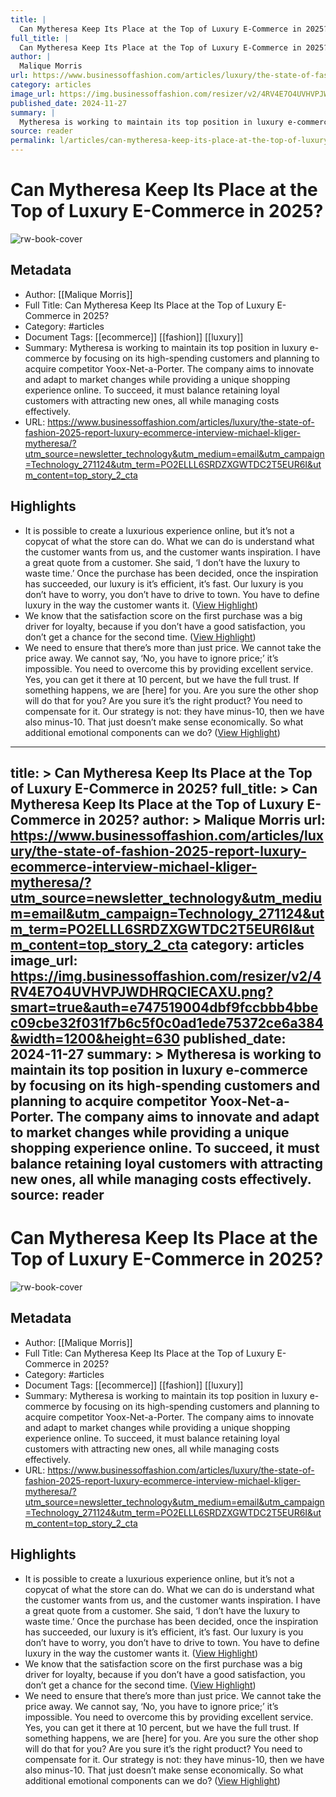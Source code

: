 ```yaml
---
title: |
  Can Mytheresa Keep Its Place at the Top of Luxury E-Commerce in 2025?
full_title: |
  Can Mytheresa Keep Its Place at the Top of Luxury E-Commerce in 2025?
author: |
  Malique Morris
url: https://www.businessoffashion.com/articles/luxury/the-state-of-fashion-2025-report-luxury-ecommerce-interview-michael-kliger-mytheresa/?utm_source=newsletter_technology&utm_medium=email&utm_campaign=Technology_271124&utm_term=PO2ELLL6SRDZXGWTDC2T5EUR6I&utm_content=top_story_2_cta
category: articles
image_url: https://img.businessoffashion.com/resizer/v2/4RV4E7O4UVHVPJWDHRQCIECAXU.png?smart=true&auth=e747519004dbf9fccbbb4bbec09cbe32f031f7b6c5f0c0ad1ede75372ce6a384&width=1200&height=630
published_date: 2024-11-27
summary: |
  Mytheresa is working to maintain its top position in luxury e-commerce by focusing on its high-spending customers and planning to acquire competitor Yoox-Net-a-Porter. The company aims to innovate and adapt to market changes while providing a unique shopping experience online. To succeed, it must balance retaining loyal customers with attracting new ones, all while managing costs effectively.
source: reader
permalink: l/articles/can-mytheresa-keep-its-place-at-the-top-of-luxury-e-commerce-in-2025
---
```

# Can Mytheresa Keep Its Place at the Top of Luxury E-Commerce in 2025?

![rw-book-cover](https://img.businessoffashion.com/resizer/v2/4RV4E7O4UVHVPJWDHRQCIECAXU.png?smart=true&auth=e747519004dbf9fccbbb4bbec09cbe32f031f7b6c5f0c0ad1ede75372ce6a384&width=1200&height=630)

## Metadata
- Author: [[Malique Morris]]
- Full Title: Can Mytheresa Keep Its Place at the Top of Luxury E-Commerce in 2025?
- Category: #articles
- Document Tags: [[ecommerce]] [[fashion]] [[luxury]] 
- Summary: Mytheresa is working to maintain its top position in luxury e-commerce by focusing on its high-spending customers and planning to acquire competitor Yoox-Net-a-Porter. The company aims to innovate and adapt to market changes while providing a unique shopping experience online. To succeed, it must balance retaining loyal customers with attracting new ones, all while managing costs effectively.
- URL: https://www.businessoffashion.com/articles/luxury/the-state-of-fashion-2025-report-luxury-ecommerce-interview-michael-kliger-mytheresa/?utm_source=newsletter_technology&utm_medium=email&utm_campaign=Technology_271124&utm_term=PO2ELLL6SRDZXGWTDC2T5EUR6I&utm_content=top_story_2_cta

## Highlights
- It is possible to create a luxurious experience online, but it’s not a copycat of what the store can do.
  What we can do is understand what the customer wants from us, and the customer wants inspiration.
  I have a great quote from a customer. She said, ‘I don’t have the luxury to waste time.’ Once the purchase has been decided, once the inspiration has succeeded, our luxury is it’s efficient, it’s fast. Our luxury is you don’t have to worry, you don’t have to drive to town.
  You have to define luxury in the way the customer wants it. ([View Highlight](https://read.readwise.io/read/01jds2e64660bxyffrc1kzhbfs))
- We know that the satisfaction score on the first purchase was a big driver for loyalty, because if you don’t have a good satisfaction, you don’t get a chance for the second time. ([View Highlight](https://read.readwise.io/read/01jds2fwqngs2m5b39f9taafj4))
- We need to ensure that there’s more than just price. We cannot take the price away. We cannot say, ‘No, you have to ignore price;’ it’s impossible.
  You need to overcome this by providing excellent service. Yes, you can get it there at 10 percent, but we have the full trust. If something happens, we are [here] for you. Are you sure the other shop will do that for you? Are you sure it’s the right product? You need to compensate for it.
  Our strategy is not: they have minus-10, then we have also minus-10. That just doesn’t make sense economically. So what additional emotional components can we do? ([View Highlight](https://read.readwise.io/read/01jds2hwee2wzr1qksqs3xz8p1))


---
title: >
  Can Mytheresa Keep Its Place at the Top of Luxury E-Commerce in 2025?
full_title: >
  Can Mytheresa Keep Its Place at the Top of Luxury E-Commerce in 2025?
author: >
  Malique Morris
url: https://www.businessoffashion.com/articles/luxury/the-state-of-fashion-2025-report-luxury-ecommerce-interview-michael-kliger-mytheresa/?utm_source=newsletter_technology&utm_medium=email&utm_campaign=Technology_271124&utm_term=PO2ELLL6SRDZXGWTDC2T5EUR6I&utm_content=top_story_2_cta
category: articles
image_url: https://img.businessoffashion.com/resizer/v2/4RV4E7O4UVHVPJWDHRQCIECAXU.png?smart=true&auth=e747519004dbf9fccbbb4bbec09cbe32f031f7b6c5f0c0ad1ede75372ce6a384&width=1200&height=630
published_date: 2024-11-27
summary: >
  Mytheresa is working to maintain its top position in luxury e-commerce by focusing on its high-spending customers and planning to acquire competitor Yoox-Net-a-Porter. The company aims to innovate and adapt to market changes while providing a unique shopping experience online. To succeed, it must balance retaining loyal customers with attracting new ones, all while managing costs effectively.
source: reader
---
# Can Mytheresa Keep Its Place at the Top of Luxury E-Commerce in 2025?

![rw-book-cover](https://img.businessoffashion.com/resizer/v2/4RV4E7O4UVHVPJWDHRQCIECAXU.png?smart=true&auth=e747519004dbf9fccbbb4bbec09cbe32f031f7b6c5f0c0ad1ede75372ce6a384&width=1200&height=630)

## Metadata
- Author: [[Malique Morris]]
- Full Title: Can Mytheresa Keep Its Place at the Top of Luxury E-Commerce in 2025?
- Category: #articles
- Document Tags: [[ecommerce]] [[fashion]] [[luxury]] 
- Summary: Mytheresa is working to maintain its top position in luxury e-commerce by focusing on its high-spending customers and planning to acquire competitor Yoox-Net-a-Porter. The company aims to innovate and adapt to market changes while providing a unique shopping experience online. To succeed, it must balance retaining loyal customers with attracting new ones, all while managing costs effectively.
- URL: https://www.businessoffashion.com/articles/luxury/the-state-of-fashion-2025-report-luxury-ecommerce-interview-michael-kliger-mytheresa/?utm_source=newsletter_technology&utm_medium=email&utm_campaign=Technology_271124&utm_term=PO2ELLL6SRDZXGWTDC2T5EUR6I&utm_content=top_story_2_cta

## Highlights
- It is possible to create a luxurious experience online, but it’s not a copycat of what the store can do.
  What we can do is understand what the customer wants from us, and the customer wants inspiration.
  I have a great quote from a customer. She said, ‘I don’t have the luxury to waste time.’ Once the purchase has been decided, once the inspiration has succeeded, our luxury is it’s efficient, it’s fast. Our luxury is you don’t have to worry, you don’t have to drive to town.
  You have to define luxury in the way the customer wants it. ([View Highlight](https://read.readwise.io/read/01jds2e64660bxyffrc1kzhbfs))
- We know that the satisfaction score on the first purchase was a big driver for loyalty, because if you don’t have a good satisfaction, you don’t get a chance for the second time. ([View Highlight](https://read.readwise.io/read/01jds2fwqngs2m5b39f9taafj4))
- We need to ensure that there’s more than just price. We cannot take the price away. We cannot say, ‘No, you have to ignore price;’ it’s impossible.
  You need to overcome this by providing excellent service. Yes, you can get it there at 10 percent, but we have the full trust. If something happens, we are [here] for you. Are you sure the other shop will do that for you? Are you sure it’s the right product? You need to compensate for it.
  Our strategy is not: they have minus-10, then we have also minus-10. That just doesn’t make sense economically. So what additional emotional components can we do? ([View Highlight](https://read.readwise.io/read/01jds2hwee2wzr1qksqs3xz8p1))


